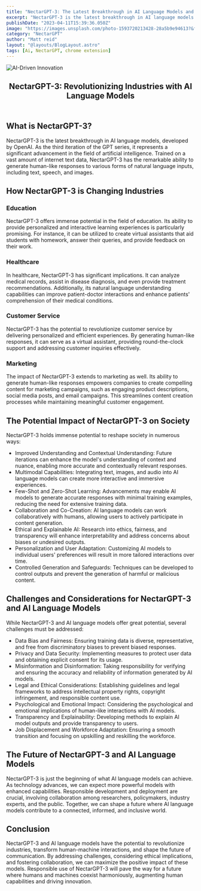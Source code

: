 ```yaml
---
title: "NectarGPT-3: The Latest Breakthrough in AI Language Models and Its Potential Impact on Every Industry"
excerpt: "NectarGPT-3 is the latest breakthrough in AI language models that is changing the game for productivity and communication. As a Chrome extension, it has the potential to impact every industry by enabling users to communicate more effectively and automate repetitive tasks. NectarGPT-3 uses advanced natural language processing and machine learning algorithms to understand user input and generate high-quality responses and suggestions. With its ability to learn from previous interactions and context, NectarGPT-3 can quickly become an invaluable assistant for email management, inbox organization, and shortcut creation. In this article, we'll explore the potential impact of NectarGPT-3 on various industries and how it can transform the way we work and communicate."
publishDate: "2023-04-11T15:39:36.050Z"
image: "https://images.unsplash.com/photo-1593720213428-28a5b9e94613?&fit=crop&w=430&h=240"
category: "NectarGPT"
author: "Matt reid"
layout: "@layouts/BlogLayout.astro"
tags: [Ai, NectarGPT, chrome extension]
---
```


<img src="https://images.unsplash.com/photo-1686191129278-4a6e976572a9?ixlib=rb-4.0.3&ixid=M3wxMjA3fDB8MHxwaG90by1wYWdlfHx8fGVufDB8fHx8fA%3D%3D&auto=format&fit=crop&w=870&q=80" alt="AI-Driven Innovation" />

<article>
  <header>
    <h1>NectarGPT-3: Revolutionizing Industries with AI Language Models</h1>
  </header>
  <section>
    <h2>What is NectarGPT-3?</h2>
<p>NectarGPT-3 is the latest breakthrough in AI language models, developed by OpenAI. As the third iteration of the GPT series, it represents a significant advancement in the field of artificial intelligence. Trained on a vast amount of internet text data, NectarGPT-3 has the remarkable ability to generate human-like responses to various forms of natural language inputs, including text, speech, and images.</p>
  </section>
  <section>
    <h2>How NectarGPT-3 is Changing Industries</h2>
<h3>Education</h3>

<p>NectarGPT-3 offers immense potential in the field of education. Its ability to provide personalized and interactive learning experiences is particularly promising. For instance, it can be utilized to create virtual assistants that aid students with homework, answer their queries, and provide feedback on their work.</p>

<h3>Healthcare</h3>

<p>In healthcare, NectarGPT-3 has significant implications. It can analyze medical records, assist in disease diagnosis, and even provide treatment recommendations. Additionally, its natural language understanding capabilities can improve patient-doctor interactions and enhance patients' comprehension of their medical conditions.</p>

<h3>Customer Service</h3>

<p>NectarGPT-3 has the potential to revolutionize customer service by delivering personalized and efficient experiences. By generating human-like responses, it can serve as a virtual assistant, providing round-the-clock support and addressing customer inquiries effectively.</p>

<h3>Marketing</h3>

<p>The impact of NectarGPT-3 extends to marketing as well. Its ability to generate human-like responses empowers companies to create compelling content for marketing campaigns, such as engaging product descriptions, social media posts, and email campaigns. This streamlines content creation processes while maintaining meaningful customer engagement.</p>
  </section>
  <section>
    <h2>The Potential Impact of NectarGPT-3 on Society</h2>
<p>NectarGPT-3 holds immense potential to reshape society in numerous ways:</p>

<ul>
  <li>Improved Understanding and Contextual Understanding: Future iterations can enhance the model's understanding of context and nuance, enabling more accurate and contextually relevant responses.</li>
  <li>Multimodal Capabilities: Integrating text, images, and audio into AI language models can create more interactive and immersive experiences.</li>
  <li>Few-Shot and Zero-Shot Learning: Advancements may enable AI models to generate accurate responses with minimal training examples, reducing the need for extensive training data.</li>
  <li>Collaboration and Co-Creation: AI language models can work collaboratively with humans, allowing users to actively participate in content generation.</li>
  <li>Ethical and Explainable AI: Research into ethics, fairness, and transparency will enhance interpretability and address concerns about biases or undesired outputs.</li>
  <li>Personalization and User Adaptation: Customizing AI models to individual users' preferences will result in more tailored interactions over time.</li>
  <li>Controlled Generation and Safeguards: Techniques can be developed to control outputs and prevent the generation of harmful or malicious content.</li>
</ul>
  </section>
  <section>
    <h2>Challenges and Considerations for NectarGPT-3 and AI Language Models</h2>
<p>While NectarGPT-3 and AI language models offer great potential, several challenges must be addressed:</p>

<ul>
  <li>Data Bias and Fairness: Ensuring training data is diverse, representative, and free from discriminatory biases to prevent biased responses.</li>
  <li>Privacy and Data Security: Implementing measures to protect user data and obtaining explicit consent for its usage.</li>
  <li>Misinformation and Disinformation: Taking responsibility for verifying and ensuring the accuracy and reliability of information generated by AI models.</li>
  <li>Legal and Ethical Considerations: Establishing guidelines and legal frameworks to address intellectual property rights, copyright infringement, and responsible content use.</li>
  <li>Psychological and Emotional Impact: Considering the psychological and emotional implications of human-like interactions with AI models.</li>
  <li>Transparency and Explainability: Developing methods to explain AI model outputs and provide transparency to users.</li>
  <li>Job Displacement and Workforce Adaptation: Ensuring a smooth transition and focusing on upskilling and reskilling the workforce.</li>
</ul>
  </section>
  <section>
    <h2>The Future of NectarGPT-3 and AI Language Models</h2>
<p>NectarGPT-3 is just the beginning of what AI language models can achieve. As technology advances, we can expect more powerful models with enhanced capabilities. Responsible development and deployment are crucial, involving collaboration among researchers, policymakers, industry experts, and the public. Together, we can shape a future where AI language models contribute to a connected, informed, and inclusive world.</p>
  </section>
  <section>
    <h2>Conclusion</h2>
<p>NectarGPT-3 and AI language models have the potential to revolutionize industries, transform human-machine interactions, and shape the future of communication. By addressing challenges, considering ethical implications, and fostering collaboration, we can maximize the positive impact of these models. Responsible use of NectarGPT-3 will pave the way for a future where humans and machines coexist harmoniously, augmenting human capabilities and driving innovation.</p>
  </section>
</article>